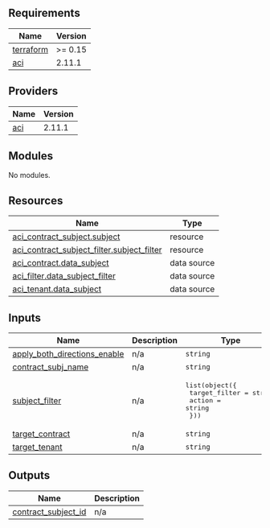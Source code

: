 <!-- BEGIN_TF_DOCS -->
## Requirements

| Name | Version |
|------|---------|
| <a name="requirement_terraform"></a> [terraform](#requirement\_terraform) | >= 0.15 |
| <a name="requirement_aci"></a> [aci](#requirement\_aci) | 2.11.1 |

## Providers

| Name | Version |
|------|---------|
| <a name="provider_aci"></a> [aci](#provider\_aci) | 2.11.1 |

## Modules

No modules.

## Resources

| Name | Type |
|------|------|
| [aci_contract_subject.subject](https://registry.terraform.io/providers/ciscodevnet/aci/2.11.1/docs/resources/contract_subject) | resource |
| [aci_contract_subject_filter.subject_filter](https://registry.terraform.io/providers/ciscodevnet/aci/2.11.1/docs/resources/contract_subject_filter) | resource |
| [aci_contract.data_subject](https://registry.terraform.io/providers/ciscodevnet/aci/2.11.1/docs/data-sources/contract) | data source |
| [aci_filter.data_subject_filter](https://registry.terraform.io/providers/ciscodevnet/aci/2.11.1/docs/data-sources/filter) | data source |
| [aci_tenant.data_subject](https://registry.terraform.io/providers/ciscodevnet/aci/2.11.1/docs/data-sources/tenant) | data source |

## Inputs

| Name | Description | Type | Default | Required |
|------|-------------|------|---------|:--------:|
| <a name="input_apply_both_directions_enable"></a> [apply\_both\_directions\_enable](#input\_apply\_both\_directions\_enable) | n/a | `string` | n/a | yes |
| <a name="input_contract_subj_name"></a> [contract\_subj\_name](#input\_contract\_subj\_name) | n/a | `string` | n/a | yes |
| <a name="input_subject_filter"></a> [subject\_filter](#input\_subject\_filter) | n/a | <pre>list(object({<br/>    target_filter = string<br/>    action        = string<br/>  }))</pre> | n/a | yes |
| <a name="input_target_contract"></a> [target\_contract](#input\_target\_contract) | n/a | `string` | n/a | yes |
| <a name="input_target_tenant"></a> [target\_tenant](#input\_target\_tenant) | n/a | `string` | n/a | yes |

## Outputs

| Name | Description |
|------|-------------|
| <a name="output_contract_subject_id"></a> [contract\_subject\_id](#output\_contract\_subject\_id) | n/a |
<!-- END_TF_DOCS -->